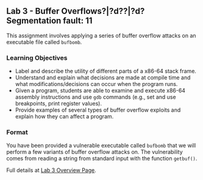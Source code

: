 ## Lab 3 - Buffer Overflows?|?d??|?d?Segmentation fault: 11
This assignment involves applying a series of buffer overflow attacks on an executable file called `bufbomb`.

### Learning Objectives
- Label and describe the utility of different parts of a x86-64 stack frame.
- Understand and explain what decisions are made at compile time and what modifications/decisions can occur when the program runs.
- Given a program, students are able to examine and execute x86-64 assembly instructions and use `gdb` commands (e.g., set and use breakpoints, print register values).
- Provide examples of several types of buffer overflow exploits and explain how they can affect a program.

### Format
You have been provided a vulnerable executable called `bufbomb` that we will perform a few variants of buffer overflow attacks on. The vulnerability comes from reading a string from standard input with the function `getbuf()`.

Full details at [Lab 3 Overview Page](https://courses.cs.washington.edu/courses/cse351/24sp/labs/lab3.html).
